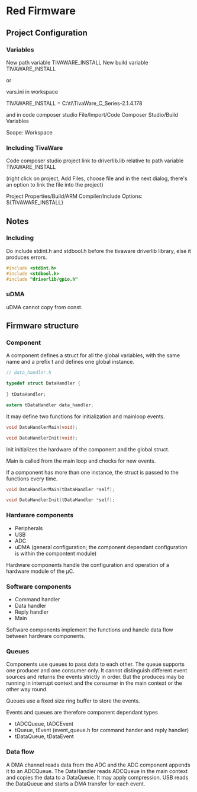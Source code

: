 # Red Firmware

## Project Configuration

### Variables

New path variable TIVAWARE_INSTALL
New build variable TIVAWARE_INSTALL

or

vars.ini in workspace

TIVAWARE_INSTALL = C:\ti\TivaWare_C_Series-2.1.4.178

and in code composer studio File/Import/Code Composer Studio/Build Variables

Scope: Workspace

### Including TivaWare

Code composer studio project link to driverlib.lib relative to path variable TIVAWARE_INSTALL

(right click on project, Add Files, choose file and in the next dialog, there's an option to link the file into the project)

Project Properties/Build/ARM Compiler/Include Options:
${TIVAWARE_INSTALL}

## Notes

### Including

Do include stdint.h and stdbool.h before the tivaware driverlib library, else it produces errors.

```c
#include <stdint.h>
#include <stdbool.h>
#include "driverlib/gpio.h"
```

### uDMA

uDMA cannot copy from const.

## Firmware structure

### Component

A component defines a struct for all the global variables, with the same name and a prefix t and defines one global instance.

```c
// data_handler.h

typedef struct DataHandler {
  
} tDataHandler;

extern tDataHandler data_handler;
```

It may define two functions for initialization and mainloop events.

```c
void DataHandlerMain(void);

void DataHandlerInit(void);
```

Init initializes the hardware of the component and the global struct.

Main is called from the main loop and checks for new events.

If a component has more than one instance, the struct is passed to the functions every time.

```c
void DataHandlerMain(tDataHandler *self);

void DataHandlerInit(tDataHandler *self);
```

### Hardware components

- Peripherals
- USB
- ADC
- uDMA (general configuration; the component dependant configuration is within the compontent module)

Hardware components handle the configuration and operation of a hardware module of the μC.

### Software components

- Command handler
- Data handler
- Reply handler
- Main

Software components implement the functions and handle data flow between hardware components.

### Queues

Components use queues to pass data to each other. The queue supports one producer and one consumer only. It cannot distinguish different event sources and returns the events strictly in order. But the produces may be running in interrupt context and the consumer in the main context or the other way round.

Queues use a fixed size ring buffer to store the events.

Events and queues are therefore component dependant types

* tADCQueue, tADCEvent
* tQueue, tEvent (event_queue.h for command hander and reply handler)
* tDataQueue, tDataEvent

### Data flow

A DMA channel reads data from the ADC and the ADC component appends it to an ADCQueue. The DataHandler reads ADCQueue in the main context and copies the data to a DataQueue. It may apply compression. USB reads the DataQueue and starts a DMA transfer for each event.